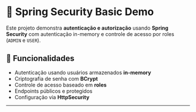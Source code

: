 # 🔐 Spring Security Basic Demo

Este projeto demonstra **autenticação e autorização** usando **Spring Security** com autenticação in-memory e controle de acesso por roles (`ADMIN` e `USER`).

## 📌 Funcionalidades

- Autenticação usando usuários armazenados **in-memory**
- Criptografia de senha com **BCrypt**
- Controle de acesso baseado em **roles**
- Endpoints públicos e protegidos
- Configuração via **HttpSecurity**

---

